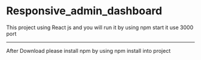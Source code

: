 # Responsive_admin_dashboard

This project using React js and you will run it by using npm start
it use 3000 port

******************************************************************
After Download please install npm by using npm install into project
